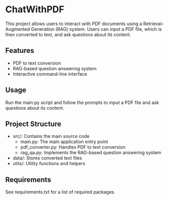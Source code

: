 # ChatWithPDF

This project allows users to interact with PDF documents using a Retrieval-Augmented Generation (RAG) system. Users can input a PDF file, which is then converted to text, and ask questions about its content.

## Features

- PDF to text conversion
- RAG-based question answering system
- Interactive command-line interface

## Usage

Run the main.py script and follow the prompts to input a PDF file and ask questions about its content.

## Project Structure

- src/: Contains the main source code
  - main.py: The main application entry point
  - pdf_converter.py: Handles PDF to text conversion
  - rag_qa.py: Implements the RAG-based question answering system
- data/: Stores converted text files
- utils/: Utility functions and helpers

## Requirements

See requirements.txt for a list of required packages.

